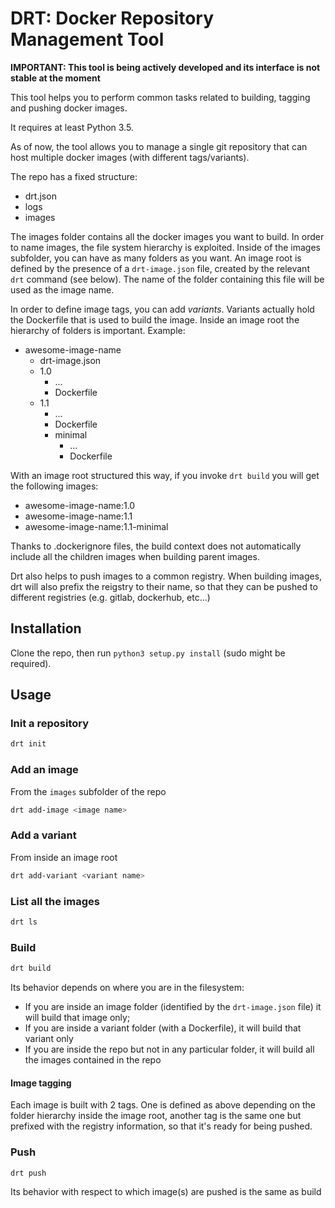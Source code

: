 # DRT: Docker Repository Management Tool

**IMPORTANT: This tool is being actively developed and its interface is not stable at the moment**

This tool helps you to perform common tasks related to building, tagging and pushing docker images.

It requires at least Python 3.5.

As of now, the tool allows you to manage a single git repository that can host multiple docker images (with different tags/variants).

The repo has a fixed structure:
- drt.json
- logs
- images

The images folder contains all the docker images you want to build. In order to name images, the file system hierarchy is exploited.
Inside of the images subfolder, you can have as many folders as you want.
An image root is defined by the presence of a `drt-image.json` file, created by the relevant `drt` command (see below). The name of the folder containing this file will be used as the image name.

In order to define image tags, you can add *variants*. Variants actually hold the Dockerfile that is used to build the image.
Inside an image root the hierarchy of folders is important. Example:

- awesome-image-name
  - drt-image.json
  - 1.0
    - ...
    - Dockerfile
  - 1.1
    - ...
    - Dockerfile
    - minimal
      - ...
      - Dockerfile

With an image root structured this way, if you invoke `drt build` you will get the following images:

- awesome-image-name:1.0
- awesome-image-name:1.1
- awesome-image-name:1.1-minimal

Thanks to .dockerignore files, the build context does not automatically include all the children images when building parent images.

Drt also helps to push images to a common registry. When building images, drt will also prefix the reigstry to their name, so that they can be pushed to different registries (e.g. gitlab, dockerhub, etc...)

## Installation

Clone the repo, then run `python3 setup.py install` (sudo might be required).

## Usage

### Init a repository

```bash
drt init
```

### Add an image

From the `images` subfolder of the repo

```bash
drt add-image <image name>
```

### Add a variant

From inside an image root

```bash
drt add-variant <variant name>
```

### List all the images

```bash
drt ls
```

### Build

```bash
drt build
```

Its behavior depends on where you are in the filesystem:

- If you are inside an image folder (identified by the `drt-image.json` file) it will build that image only;
- If you are inside a variant folder (with a Dockerfile), it will build that variant only
- If you are inside the repo but not in any particular folder, it will build all the images contained in the repo

#### Image tagging

Each image is built with 2 tags. One is defined as above depending on the folder hierarchy inside the image root, another tag is the same one but prefixed with the registry information, so that it's ready for being pushed.

### Push

```bash
drt push
```

Its behavior with respect to which image(s) are pushed is the same as build